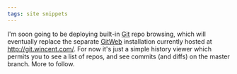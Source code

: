 ```yaml
---
tags: site snippets
---
```


I'm soon going to be deploying built-in [Git](/wiki/Git) repo browsing, which will eventually replace the separate [GitWeb](/wiki/GitWeb) installation currently hosted at <http://git.wincent.com/>. For now it's just a simple history viewer which permits you to see a list of repos, and see commits (and diffs) on the master branch. More to follow.
